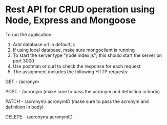 # Rest API for CRUD operation using Node, Express and Mongoose

To run the application:
1. Add database url in default.js
2. If using local database, make sure mongoclient is running
3. To start the server type "node index.js"; this should start the server on port 3000
4. Use postman or curl to check the response for each request
5. The assignment includes the following HTTP requests:

GET - /acronym

POST - /acronym (make sure to pass the acronym and definition in body)

PATCH - /acronym/:acronymID (make sure to pass the acronym and definition in body)

DELETE - /acronym/:acronymID
